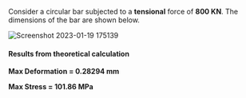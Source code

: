 Consider a circular bar subjected to a **tensional** force of **800 KN**. The dimensions of the bar are shown below. 

![Screenshot 2023-01-19 175139](https://user-images.githubusercontent.com/74782784/213474586-e9add9a9-453c-40bd-8647-6a11906e80db.png)

#### Results from theoretical calculation
**Max Deformation = 0.28294 mm**

**Max Stress = 101.86 MPa**
